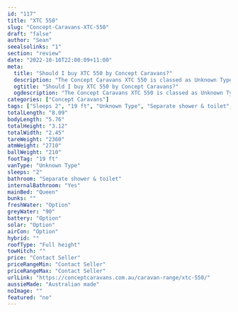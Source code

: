 ```yaml
---
id: "117"
title: "XTC 550"
slug: "Concept-Caravans-XTC-550"
draft: "false"
author: "Sean"
seealsolinks: "1"
section: "review"
date: "2022-10-10T22:00:09+11:00"
meta:
  title: "Should I buy XTC 550 by Concept Caravans?"
  description: "The Concept Caravans XTC 550 is classed as Unknown Type, and sleeps 2 people. It is Australian made and comes in at 19 ft. It generally has Separate shower & toilet."
  ogtitle: "Should I buy XTC 550 by Concept Caravans?"
  ogdescription: "The Concept Caravans XTC 550 is classed as Unknown Type, and sleeps 2 people. It is Australian made and comes in at 19 ft. It generally has Separate shower & toilet."
categories: ["Concept Caravans"]
tags: ["Sleeps 2", "19 ft", "Unknown Type", "Separate shower & toilet", "Full height", "Price Unknown"]
totalLength: "8.09"
bodyLength: "5.76"
totalHeight: "3.12"
totalWidth: "2.45"
tareWeight: "2360"
atmWeight: "2710"
ballWeight: "210"
footTag: "19 ft"
vanType: "Unknown Type"
sleeps: "2"
bathroom: "Separate shower & toilet"
internalBathroom: "Yes"
mainBed: "Queen"
bunks: ""
freshWater: "Option"
greyWater: "90"
battery: "Option"
solar: "Option"
airCon: "Option"
hybrid: ""
roofType: "Full height"
towHitch: ""
price: "Contact Seller"
priceRangeMin: "Contact Seller"
priceRangeMax: "Contact Seller"
urlLink: "https://conceptcaravans.com.au/caravan-range/xtc-550/"
aussieMade: "Australian made"
noImage: ""
featured: "no"
---
```

